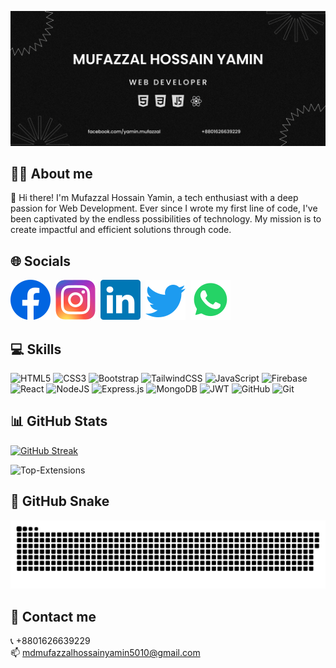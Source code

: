 ![Banner Image](assets/images/banner.png)

## 👨‍💻 About me
👋 Hi there! I'm Mufazzal Hossain Yamin, a tech enthusiast with a deep passion for Web Development. Ever since I wrote my first line of code, I've been captivated by the endless possibilities of technology. My mission is to create impactful and efficient solutions through code.

## 🌐 Socials
[![Facebook](assets/icons/facebook.svg)](https://facebook.com/yamin.mufazzal)&nbsp;&nbsp;[![Instagram](assets/icons/instagram.svg)](https://instagram.com/yam_in39)&nbsp;&nbsp;[![LinkedIn](assets/icons/linkedin.svg)](https://www.linkedin.com/in/mh-yamin/)&nbsp;&nbsp;[![Twitter](assets/icons/twitter.svg)](https://x.com/Mufazzal_Yamin)&nbsp;&nbsp;[![WhatsApp](assets/icons/whatsapp.svg)](https://wa.me/+8801626639229)

## 💻 Skills
![HTML5](https://img.shields.io/badge/html5-%23E34F26.svg?style=for-the-badge&logo=html5&logoColor=white) ![CSS3](https://img.shields.io/badge/css3-%231572B6.svg?style=for-the-badge&logo=css3&logoColor=white) ![Bootstrap](https://img.shields.io/badge/bootstrap-%238511FA.svg?style=for-the-badge&logo=bootstrap&logoColor=white) ![TailwindCSS](https://img.shields.io/badge/tailwindcss-%2338B2AC.svg?style=for-the-badge&logo=tailwind-css&logoColor=white) ![JavaScript](https://img.shields.io/badge/javascript-%23323330.svg?style=for-the-badge&logo=javascript&logoColor=%23F7DF1E) ![Firebase](https://img.shields.io/badge/firebase-%23039BE5.svg?style=for-the-badge&logo=firebase) ![React](https://img.shields.io/badge/react-%2320232a.svg?style=for-the-badge&logo=react&logoColor=%2361DAFB) ![NodeJS](https://img.shields.io/badge/node.js-6DA55F?style=for-the-badge&logo=node.js&logoColor=white) ![Express.js](https://img.shields.io/badge/express.js-%23404d59.svg?style=for-the-badge&logo=express&logoColor=%2361DAFB) ![MongoDB](https://img.shields.io/badge/MongoDB-%234ea94b.svg?style=for-the-badge&logo=mongodb&logoColor=white) ![JWT](https://img.shields.io/badge/JWT-black?style=for-the-badge&logo=JSON%20web%20tokens) ![GitHub](https://img.shields.io/badge/github-%23121011.svg?style=for-the-badge&logo=github&logoColor=white) ![Git](https://img.shields.io/badge/git-%23F05033.svg?style=for-the-badge&logo=git&logoColor=white)

## 📊 GitHub Stats
[![GitHub Streak](https://github-readme-streak-stats-eight-omega.vercel.app?user=Yamin39&theme=radical)](https://git.io/streak-stats) <br/>

<div>
      <div></div>
    <picture>
        <source media="(prefers-color-scheme: dark)" srcset="https://github-readme-stats.vercel.app/api/top-langs/?username=yamin39&custom_title=Extensions&langs_count=3&hide_border=true&hide=html%23css%23MATLAB&theme=github_dark">
        <img src='https://github-readme-stats.vercel.app/api/top-langs/?username=yamin39&custom_title=Extensions&langs_count=3&hide_border=true&hide=html%23css%23MATLAB' alt='Top-Extensions'>
    </picture>
</div>

<!-- ## ✍️ Random Dev Quote
![](https://quotes-github-readme.vercel.app/api?type=horizontal&theme=radical) -->

## 🐍 GitHub Snake
<picture>
  <source media="(prefers-color-scheme: dark)" srcset="https://raw.githubusercontent.com/Yamin39/Yamin39/output/github-snake-dark.svg" />
  <source media="(prefers-color-scheme: light)" srcset="https://raw.githubusercontent.com/Yamin39/Yamin39/output/github-snake.svg" />
  <img alt="github-snake" src="https://raw.githubusercontent.com/Yamin39/Yamin39/output/github-snake.svg" />
</picture>

## 🤝 Contact me
📞 +8801626639229 <br />
📫 mdmufazzalhossainyamin5010@gmail.com
